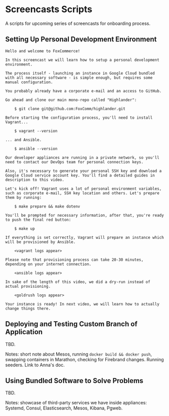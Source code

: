 # Screencasts Scripts

A scripts for upcoming series of screencasts for onboarding process.

## Setting Up Personal Development Environment

```
Hello and welcome to FoxCommerce!

In this screencast we will learn how to setup a personal development environment.

The process itself - launching an instance in Google Cloud bundled with all necessary software - is simple enough, but requires some manual configuration.

You probably already have a corporate e-mail and an access to GitHub.

Go ahead and clone our main mono-repo called "Highlander":

    $ git clone git@github.com:FoxComm/highlander.git

Before starting the configuration process, you'll need to install Vagrant...

    $ vagrant --version

... and Ansible.

    $ ansible --version

Our developer appliances are running in a private network, so you'll need to contact our DevOps team for personal connection keys.

Also, it's necessary to generate your personal SSH key and download a Google Cloud service account key. You'll find a detailed guides in description to this video.

Let's kick off! Vagrant uses a lot of personal environment variables, such as corporate e-mail, SSH key location and others. Let's prepare them by running:

    $ make prepare && make dotenv

You'll be prompted for necessary information, after that, you're ready to push the final red button:

    $ make up

If everything is set correctly, Vagrant will prepare an instance which will be provisioned by Ansible.

    <vagrant logs appear>

Please note that provisioning process can take 20-30 minutes, depending on your internet connection.

    <ansible logs appear>

In sake of the length of this video, we did a dry-run instead of actual provisioning.

    <goldrush logs appear>

Your instance is ready! In next video, we will learn how to actually change things there.
```

## Deploying and Testing Custom Branch of Application

TBD.

Notes: short note about Mesos, running `docker build && docker push`, swapping containers in Marathon, checking for Firebrand changes. Running seeders. Link to Anna's doc.

## Using Bundled Software to Solve Problems

TBD.

Notes: showcase of third-party services we have inside appliances: Systemd, Consul, Elasticsearch, Mesos, Kibana, Pgweb.

